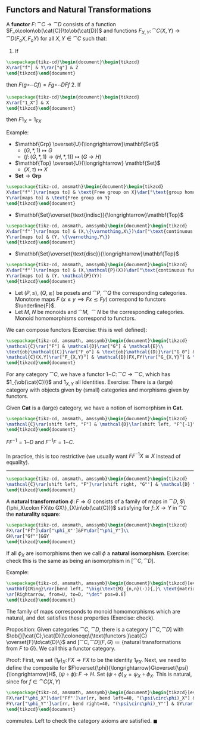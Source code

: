 ## Functors and Natural Transformations

A **functor** $F\colon \cat{C}\to\cat{D}$ consists of a function $F_o\colon\ob(\cat{C})\to\ob(\cat{D})$ and functions $F_{X,Y}\colon\cat{C}(X,Y)\to\cat{D}(F_oX,F_oY)$ for all $X,Y\in\cat{C}$ such that:
1. If
```tikz
\usepackage{tikz-cd}\begin{document}\begin{tikzcd}
X\rar["f"] & Y\rar["g"] & Z
\end{tikzcd}\end{document}
```
then $F(g\circ_\cat{C}f)=Fg\circ_\cat{D}Ff$
2. If
```tikz
\usepackage{tikz-cd}\begin{document}\begin{tikzcd}
X\rar["1_X"] & X
\end{tikzcd}\end{document}
```
then $F 1_X=1_{FX}$

Example:
- $\mathbf{Grp} \overset{U}{\longrightarrow}\mathbf{Set}$
  - $(G,*,1)\longmapsto G$
  - $\big( f\colon(G,*,1)\to(H,*,1) \big) \longmapsto (G\to H)$
- $\mathbf{Top} \overset{U}{\longrightarrow} \mathbf{Set}$
  - $(X,\tau)\longmapsto X$
- $\mathbf{Set}\longrightarrow\mathbf{Grp}$

```tikz
\usepackage{tikz-cd, amsmath}\begin{document}\begin{tikzcd}
X\dar["f"']\rar[maps to] & \text{Free group on X}\dar["\text{group homomorphism}"]\\
Y\rar[maps to] & \text{Free group on Y}
\end{tikzcd}\end{document}
```

- $\mathbf{Set}\overset{\text{indisc}}{\longrightarrow}\mathbf{Top}$

```tikz
\usepackage{tikz-cd, amsmath, amssymb}\begin{document}\begin{tikzcd}
X\dar["f"']\rar[maps to] & (X,\{\varnothing,X\})\dar["\text{continuous function}"]\\
Y\rar[maps to] & (Y, \{\varnothing,Y\})
\end{tikzcd}\end{document}
```

- $\mathbf{Set}\overset{\text{disc}}{\longrightarrow}\mathbf{Top}$

```tikz
\usepackage{tikz-cd, amsmath, amssymb}\begin{document}\begin{tikzcd}
X\dar["f"']\rar[maps to] & (X,\mathcal{P}(X))\dar["\text{continuous function}"]\\
Y\rar[maps to] & (Y, \mathcal{P}(Y))
\end{tikzcd}\end{document}
```

- Let $(P,\leq)$, $(Q,\lesssim)$ be posets and $\cat{P}$, $\cat{Q}$ the corresponding categories. Monotone maps $F$ ($x\leq y\implies Fx\lesssim Fy$) correspond to functors $\underline{F}$.
- Let $M,\ N$ be monoids and $\cat{M},\ \cat{N}$ be the corresponding categories. Monoid homomorphisms correspond to functors.

We can compose functors (Exercise: this is well defined):

```tikz
\usepackage{tikz-cd, amsmath, amssymb}\begin{document}\begin{tikzcd}
\mathcal{C}\rar["F"] & \mathcal{D}\rar["G"] & \mathcal{E}\\
\text{ob}\mathcal{(C)}\rar["F_o"] & \text{ob}\mathcal{(D)}\rar["G_0"] & \text{ob}\mathcal{(E)}\\
\mathcal{C}(X,Y)\rar["F_{X,Y}"] & \mathcal{D}(FX,FY)\rar["G_{X,Y}"] & \mathcal{E}(GFX,GFY)\\
\end{tikzcd}\end{document}
```

For any category $\cat{C}$, we have a functor $1_\cat{C}\colon\cat{C}\to\cat{C}$, which has $1_{\ob(\cat{C})}$ and $1_{X,Y}$ all identities. Exercise: There is a (large) category with objects given by (small) categories and morphisms given by functors.

Given $\mathbf{Cat}$ is a (large) category, we have a notion of isomorphism in $\mathbf{Cat}$.

```tikz
\usepackage{tikz-cd, amsmath, amssymb}\begin{document}\begin{tikzcd}
\mathcal{C}\rar[shift left, "F"] & \mathcal{D}\lar[shift left, "F^{-1}"]
\end{tikzcd}\end{document}
```

$FF^{-1}=1_\cat{D}$ and $F^{-1}F=1_\cat{C}$.

In practice, this is too restrictive (we usually want $FF^{-1}X \cong X$ instead of equality).

---

```tikz
\usepackage{tikz-cd, amsmath, amssymb}\begin{document}\begin{tikzcd}
\mathcal{C}\rar[shift left, "F"]\rar[shift right, "G"'] & \mathcal{D} \quad\text{functors}
\end{tikzcd}\end{document}
```

A **natural transformation** $\phi\colon F\Rightarrow G$ consists of a family of maps in $\cat{D}$, $\{\phi_X\colon FX\to GX\}_{X\in\ob(\cat{C})}$ satisfying for $f\colon X\to Y$ in $\cat{C}$ the **naturality square**:
```tikz
\usepackage{tikz-cd, amsmath, amssymb}\begin{document}\begin{tikzcd}
FX\rar["Ff"]\dar["\phi_X"']&FY\dar["\phi_Y"]\\
GH\rar["Gf"']&GY
\end{tikzcd}\end{document}
```
If all $\phi_X$ are isomorphisms then we call $\phi$ a **natural isomorphism**. Exercise: check this is the same as being an isomorphism in $[\cat{C},\cat{D}]$.

Example:
```tikz
\usepackage{tikz-cd, amsmath, amssymb}\begin{document}\begin{tikzcd}[every label/.append style={font=\small}]
\mathbf{CRing}\rar[bend left, "\big(\text{M}_{n,n}(-)){,}\ \text{matrix mult\textsuperscript{n}}\big)", ""{name=U, below}]\rar[bend right, "U"', ""{name=D, above}] &[5em] \mathbf{Mon}
\ar[Rightarrow, from=U, to=D, "\det" pos=0.6]
\end{tikzcd}\end{document}
```
The family of maps corresponds to monoid homomorphisms which are natural, and $\det$ satisfies these properties (Exercise: check).

Proposition:
Given categories $\cat{C}$, $\cat{D}$, there is a category $[\cat{C},\cat{D}]$ with $\ob{}[\cat{C},\cat{D}]\coloneqq\{\text{functors }\cat{C} \overset{F}\to\cat{D}\}$ and $[\cat{C},\cat{D}](F,G) \coloneqq \{\text{natural transformations from }F \text{ to }G\}$. We call this a functor category.

Proof:
First, we set ${(1_F)}_X\colon FX\to FX$ to be the identity $1_{FX}$. Next, we need to define the composite for $F\overset{\phi}{\longrightarrow}G\overset{\psi}{\longrightarrow}H$, $(\psi\circ\phi)\colon F\to H$. Set $(\psi\circ\phi)_X=\psi_X\circ\phi_X$. This is natural, since for $f\in\cat{C}(X,Y)$
```tikz
\usepackage{tikz-cd, amsmath, amssymb}\begin{document}\begin{tikzcd}[every label/.append style={font=\small}]
FX\rar["\phi_X"]\dar["Ff"']\ar[rr, bend left=40, "(\psi\circ\phi)_X"] & GX\rar["\psi_X"]\dar["Gf"] & HX\dar["Hf"]\\
FY\rar["\phi_Y"']\ar[rr, bend right=40, "(\psi\circ\phi)_Y"'] & GY\rar["\psi_Y"'] & HY
\end{tikzcd}\end{document}
```
commutes. Left to check the category axioms are satisfied. $\blacksquare$
